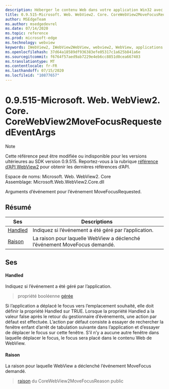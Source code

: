 ```yaml
---
description: Héberger le contenu Web dans votre application Win32 avec le contrôle Microsoft Edge WebView2
title: 0.9.515-Microsoft. Web. WebView2. Core. CoreWebView2MoveFocusRequestedEventArgs
author: MSEdgeTeam
ms.author: msedgedevrel
ms.date: 07/14/2020
ms.topic: reference
ms.prod: microsoft-edge
ms.technology: webview
keywords: IWebView2, IWebView2WebView, webview2, WebView, applications Win32, Win32, Edge, ICoreWebView2, ICoreWebView2Controller, contrôle de navigateur, html Edge
ms.openlocfilehash: 37d64a18589df936383efe05317c1a625b841a6e
ms.sourcegitcommit: f6764f57aed9ab7229e4eb6cc8851d0cea667403
ms.translationtype: MT
ms.contentlocale: fr-FR
ms.lasthandoff: 07/15/2020
ms.locfileid: "10877657"
---
```

# 0.9.515-Microsoft. Web. WebView2. Core. CoreWebView2MoveFocusRequestedEventArgs 

> [!NOTE]
> Cette référence peut être modifiée ou indisponible pour les versions ultérieures au SDK version 0.9.515. Reportez-vous à la rubrique [référence d’API WebView2](../../../webview2-api-reference.md) pour obtenir les dernières références d’API.

Espace de noms: Microsoft. Web. WebView2. Core \
Assemblage: Microsoft.Web.WebView2.Core.dll

Arguments d’événement pour l’événement MoveFocusRequested.

## Résumé

 Ses                        | Descriptions
--------------------------------|---------------------------------------------
[Handled](#handled) | Indiquez si l’événement a été géré par l’application.
[Raison](#reason) | La raison pour laquelle WebView a déclenché l’événement MoveFocus demandé.

## Ses

#### Handled 

Indiquez si l’événement a été géré par l’application.

> propriété booléenne [gérée](#handled)

Si l’application a déplacé le focus vers l’emplacement souhaité, elle doit définir la propriété Handled sur TRUE. Lorsque la propriété Handled a la valeur false après le retour du gestionnaire d’événements, une action par défaut est effectuée. L’action par défaut consiste à essayer de rechercher la fenêtre enfant d’arrêt de tabulation suivante dans l’application et d’essayer de déplacer le focus sur cette fenêtre. S’il n’y a aucune autre fenêtre dans laquelle déplacer le focus, le focus sera placé dans le contenu Web de WebView.

#### Raison 

La raison pour laquelle WebView a déclenché l’événement MoveFocus demandé.

> [raison](#reason) du CoreWebView2MoveFocusReason public

